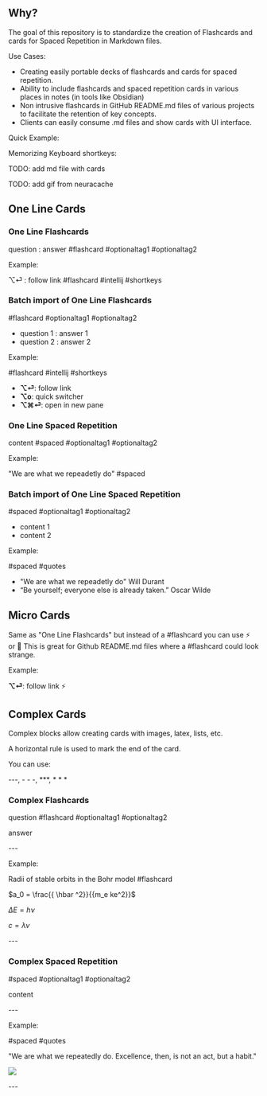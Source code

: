 
## Why?

The goal of this repository is to standardize the creation of Flashcards and cards for Spaced Repetition in Markdown files.

Use Cases: 

- Creating easily portable decks of flashcards and cards for spaced repetition.
- Ability to include flashcards and spaced repetition cards in various places in notes (in tools like Obsidian)
- Non intrusive flashcards in GitHub README.md files of various projects to facilitate the retention of key concepts.
- Clients can easily consume .md files and show cards with UI interface.

Quick Example:

Memorizing Keyboard shortkeys: 

TODO: add md file with cards

TODO: add gif from neuracache

## One Line Cards

### One Line Flashcards

question : answer #flashcard #optionaltag1 #optionaltag2

Example:

⌥⏎ : follow link #flashcard #intellij #shortkeys

### Batch import of One Line Flashcards

#flashcard #optionaltag1 #optionaltag2 
- question 1 : answer 1
- question 2 : answer 2

Example:

#flashcard #intellij #shortkeys
- **⌥⏎**: follow link
- **⌥o**: quick switcher
- **⌥⌘⏎**: open in new pane

### One Line Spaced Repetition

content #spaced #optionaltag1 #optionaltag2

Example:

"We are what we repeadetly do" #spaced

### Batch import of One Line Spaced Repetition

#spaced #optionaltag1 #optionaltag2 
- content 1
- content 2

Example:

#spaced #quotes
- "We are what we repeadetly do" Will Durant
- “Be yourself; everyone else is already taken.” Oscar Wilde

## Micro Cards

Same as "One Line Flashcards" but instead of a #flashcard you can use ⚡️ or 🧠
This is great for Github README.md files where a #flashcard could look strange.

Example:

**⌥⏎**: follow link ⚡️

## Complex Cards

Complex blocks allow creating cards with images, latex, lists, etc.

A horizontal rule is used to mark the end of the card.

You can use: 

\-\-\-, \- \- \-, \*\*\*, \* \* \*

### Complex Flashcards
question #flashcard #optionaltag1 #optionaltag2 

answer

\-\-\-

Example:

Radii of stable orbits in the Bohr model #flashcard 

$a_0  = \frac{{ \hbar ^2}}{{m_e ke^2}}$

$\Delta E = h\nu$

$c = \lambda \nu$

\-\-\-

### Complex Spaced Repetition

#spaced #optionaltag1 #optionaltag2 

content

\-\-\-

Example:

#spaced #quotes

"We are what we repeatedly do. Excellence, then, is not an act, but a habit."

![](https://upload.wikimedia.org/wikipedia/commons/thumb/b/b6/The_collection_of_11_volumes_of_the_Story_of_Civilization_by_Will_and_Ariel_Durant.jpg/220px-The_collection_of_11_volumes_of_the_Story_of_Civilization_by_Will_and_Ariel_Durant.jpg)

\-\-\-

